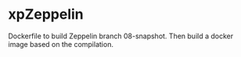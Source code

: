 # xpZeppelin
Dockerfile to build Zeppelin branch 08-snapshot.
Then build a docker image based on the compilation.
